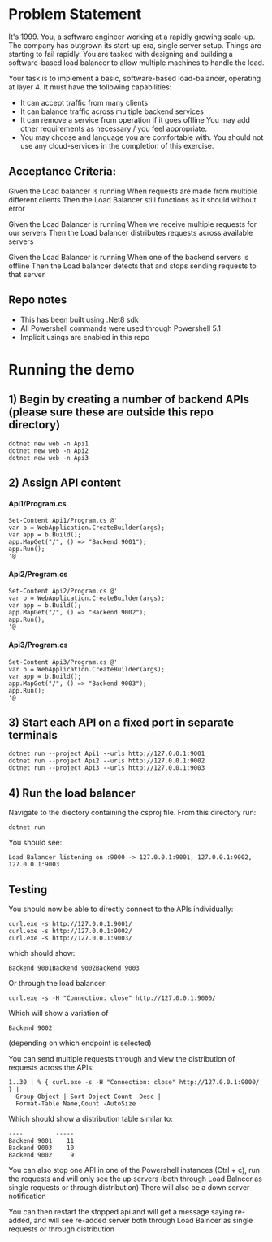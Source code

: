 # Problem Statement

It's 1999. You, a software engineer working at a rapidly growing scale-up. The company has outgrown its start-up era, single server setup. Things are starting to fail rapidly. You are tasked with designing and building a software-based load balancer to allow multiple machines to handle the load.

Your task is to implement a basic, software-based load-balancer, operating at layer 4. It must have the following capabilities:

- It can accept traffic from many clients
- It can balance traffic across multiple backend services
- It can remove a service from operation if it goes offline You may add other requirements as necessary / you feel appropriate. 
- You may choose and language you are comfortable with. You should not use any cloud-services in the completion of this exercise.

## Acceptance Criteria:

Given the Load balancer is running 
When requests are made from multiple different clients 
Then the Load Balancer still functions as it should without error

Given the Load Balancer is running 
When we receive multiple requests for our servers 
Then the Load balancer distributes requests across available servers

Given the Load Balancer is running 
When one of the backend servers is offline 
Then the Load balancer detects that and stops sending requests to that server


## Repo notes
- This has been built using .Net8 sdk
- All Powershell commands were used through Powershell 5.1 
- Implicit usings are enabled in this repo


# Running the demo
## 1) Begin by creating a number of backend APIs (please sure these are outside this repo directory)


```
dotnet new web -n Api1
dotnet new web -n Api2
dotnet new web -n Api3
```

## 2) Assign API content

#### Api1/Program.cs
```
Set-Content Api1/Program.cs @'
var b = WebApplication.CreateBuilder(args);
var app = b.Build();
app.MapGet("/", () => "Backend 9001");
app.Run();
'@
```

#### Api2/Program.cs
```
Set-Content Api2/Program.cs @'
var b = WebApplication.CreateBuilder(args);
var app = b.Build();
app.MapGet("/", () => "Backend 9002");
app.Run();
'@
```

#### Api3/Program.cs
```
Set-Content Api3/Program.cs @'
var b = WebApplication.CreateBuilder(args);
var app = b.Build();
app.MapGet("/", () => "Backend 9003");
app.Run();
'@
```

## 3) Start each API on a fixed port in separate terminals
```
dotnet run --project Api1 --urls http://127.0.0.1:9001
dotnet run --project Api2 --urls http://127.0.0.1:9002
dotnet run --project Api3 --urls http://127.0.0.1:9003
```
## 4) Run the load balancer
Navigate to the diectory containing the csproj file.
From this directory run:
```
dotnet run
```

You should see:
```
Load Balancer listening on :9000 -> 127.0.0.1:9001, 127.0.0.1:9002, 127.0.0.1:9003
```

## Testing
You should now be able to directly connect to the APIs individually:
```
curl.exe -s http://127.0.0.1:9001/
curl.exe -s http://127.0.0.1:9002/
curl.exe -s http://127.0.0.1:9003/
```
which should show:
```
Backend 9001Backend 9002Backend 9003
```
 
 Or through the load balancer:
 ```
 curl.exe -s -H "Connection: close" http://127.0.0.1:9000/
 ```
 Which will show a variation of
 ```
 Backend 9002
 ```
 (depending on which endpoint is selected)

You can send multiple requests through and view the distribution of requests across the APIs:
```
1..30 | % { curl.exe -s -H "Connection: close" http://127.0.0.1:9000/ } |
  Group-Object | Sort-Object Count -Desc |
  Format-Table Name,Count -AutoSize
```

Which should show a distribution table similar to:
```Name         Count
----         -----
Backend 9001    11
Backend 9003    10
Backend 9002     9
```


You can also stop one API in one of the Powershell instances (Ctrl + c), run the requests and will only see the up servers (both through Load Balncer as single requests or through distribution)
There will also be a down server notification

You can then restart the stopped api and will get a message saying re-added, and will see re-added server both through Load Balncer as single requests or through distribution


